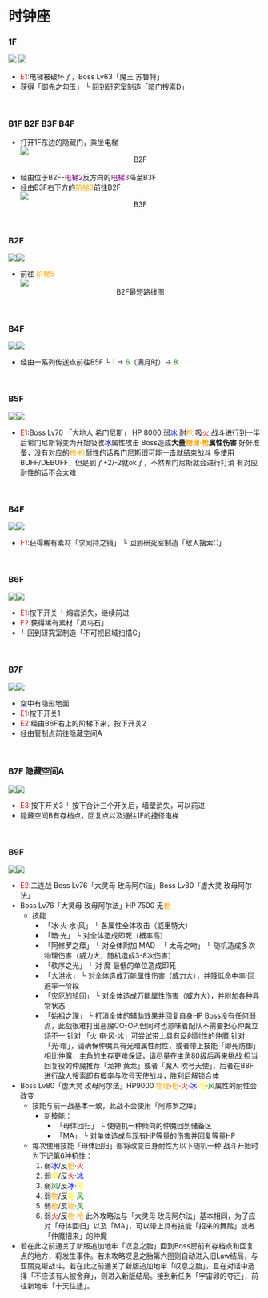 # 时钟座 <br>
### 1F<br>
![](../../Maps/地图图示.jpg)
![](../../Maps/Horologium/时钟座1F.jpg)<br>
- <font color = "red">E1</font>:电梯被破坏了，Boss Lv63「魔王 苏鲁特」
- 获得「御先之勾玉」
  └ 回到研究室制造「暗门搜索D」

<br>

### B1F B2F B3F B4F<br>
- 打开1F东边的隐藏门，乘坐电梯<br>
![](../../Maps/Horologium/时钟座B2F.jpg)<center>B2F</center><br>
- 经由位于B2F-<font color = "purple">电梯2</font>反方向的<font color = "purple">电梯3</font>降至B3F
- 经由B3F右下方的<font color = "orange">阶梯3</font>前往B2F<br>
![](../../Maps/Horologium/时钟座B3F.jpg)<center>B3F</center>

<br>

### B2F<br>
![](../../Maps/地图图示.jpg)![](../../Maps/Horologium/时钟座B2F.jpg)
- 前往 <font color = "orange">阶梯5</font><br>
![](../../Maps/Horologium/时钟座B2F最短路线图.jpg)<center>B2F最短路线图</center>

<br>

### B4F <br>
![](../../Maps/地图图示.jpg)![](../../Maps/Horologium/时钟座B4F.jpg)<br>
- 经由一系列传送点前往B5F
  └ <font color = "green">1</font> -> <font color = "green">6</font>（满月时）-> <font color = "green">8</font>

<br>

### B5F <br>
![](../../Maps/地图图示.jpg)![](../../Maps/Horologium/时钟座B5F.jpg)<br>
- <font color = "red">E1</font>:Boss Lv70 「大地人 希门尼斯」
	HP 8000 弱<font color = "blue">冰</font> 耐<font color = "orange">枪</font> 吸<font color = "red">火</font>
	战斗进行到一半后希门尼斯将变为开始吸收<font color = "blue">冰</font>属性攻击
	Boss造成**大量<font color = "orange">物理·枪</font>属性伤害**
	好好准备，没有对应的<font color = "orange">物·枪</font>耐性的话希门尼斯很可能一击就结束战斗
	多使用BUFF/DEBUFF，但是到了+2/-2就ok了，不然希门尼斯就会进行打消
	有对应耐性的话不会太难

<br>

### B4F <br>
![](../../Maps/地图图示.jpg)![](../../Maps/Horologium/时钟座B4F.jpg)<br>
- <font color = "red">E1</font>:获得稀有素材「求闻持之镜」
  └ 回到研究室制造「敌人搜索C」

<br>

### B6F <br>
![](../../Maps/地图图示.jpg)![](../../Maps/Horologium/时钟座B6F.jpg)<br>
- <font color = "red">E1</font>:按下开关
  └ 熔岩消失，继续前进
- <font color = "red">E2</font>:获得稀有素材「灵鸟石」
- └ 回到研究室制造「不可视区域扫描C」

<br>

### B7F <br>
![](../../Maps/地图图示.jpg)![](../../Maps/Horologium/时钟座B7F.jpg)<br>
- 空中有隐形地面
- <font color = "red">E1</font>:按下开关1
- <font color = "red">E2</font>:经由B6F右上的阶梯下来，按下开关2
- 经由管制点前往隐藏空间A

<br>

### B7F 隐藏空间A <br>
![](../../Maps/地图图示.jpg)![](../../Maps/Horologium/时钟座B7F隐藏空间A.jpg)<br>
- <font color = "red">E3</font>:按下开关3
  └ 按下合计三个开关后，墙壁消失，可以前进
- 隐藏空间B有存档点，回复点以及通往1F的捷径电梯

<br>

### B9F<br>
![](../../Maps/地图图示.jpg)![](../../Maps/Horologium/时钟座B9F.jpg)<br>
- <font color = "red">E2</font>:二连战 Boss Lv76「大灵母 玫母阿尔法」Boss Lv80「虚大灵 玫母阿尔法」
- Boss Lv76「大灵母 玫母阿尔法」HP 7500 无<font color = "orange">枪</font>
  - 技能
    - 「冰·火·水·风」
      └ 各属性全体攻击（威里特大）
    - 「暗·光」
      └ 对全体造成即死（概率高）
    - 「阿修罗之瘴」
      └ 对全体附加 MAD 
    -「 太母之吻」
      └ 随机造成多次物理伤害（威力大，随机造成3-8次伤害）
    - 「秩序之光」
      └ 对 魔 最低的单位造成即死
    - 「大洪水」
      └ 对全体造成万能属性伤害（威力大），并降低命中率·回避率一阶段
    - 「灾厄的轮回」
      └ 对全体造成万能属性伤害（威力大），并附加各种异常状态
    - 「始祖之理」
      └ 打消全体的辅助效果并回复自身HP
	Boss没有任何弱点，此战很难打出恶魔CO-OP,但同时也意味着配队不需要担心仲魔立场不一
	针对 「火·电·风·冰」可尝试带上具有反射耐性的仲魔
	针对 「光·暗」，请确保仲魔具有光暗属性耐性，或者带上技能「即死防御」
	相比仲魔，主角的生存更难保证，请尽量在主角80级后再来挑战
	担当回复役的仲魔推荐「龙神 黄龙」或者「魔人 吹号天使」，后者在B8F进行敌人搜索即有概率与吹号天使战斗，胜利后解锁合体
- Boss Lv80「虚大灵 玫母阿尔法」HP9000 <font color = "orange">物理</font>·<font color = "orange">枪</font>·<font color = "red">火</font>·<font color = "blue">冰</font>·<font color = "yellow">电</font>·<font color = "green">风</font>属性的耐性会改变  
	- 技能与前一战基本一致，此战不会使用「阿修罗之瘴」
		- 新技能：
			- 「母体回归」
			  └ 使随机一种倾向的仲魔回到储备区
			- 「MA」
			  └ 对单体造成与现有HP等量的伤害并回复等量HP
	- 每次使用技能「母体回归」都将改变自身耐性为以下随机一种,战斗开始时为下记第6种抗性：
		1. 弱<font color = "blue">冰</font>/反<font color = "orange">枪</font>·<font color = "red">火</font>
		2. 弱<font color = "yellow">电</font>/反<font color = "red">火</font>·<font color = "blue">冰</font>
		3. 弱<font color = "green">风</font>/反<font color = "blue">冰</font>·<font color = "yellow">电</font>
		4. 弱<font color = "orange">物</font>/反<font color = "yellow">电</font>·<font color = "green">风</font>
		5. 弱<font color = "orange">枪</font>/反<font color = "orange">物</font>·<font color = "green">风</font>
		6. 弱<font color = "red">火</font>/反<font color = "orange">物</font>·<font color = "orange">枪</font>
	此外攻略法与「大灵母 玫母阿尔法」基本相同，为了应对「母体回归」以及「MA」，可以带上具有技能「招来的舞踏」或者「仲魔招来」的仲魔
- 若在此之前通关了新版追加地牢「叹息之胎」回到Boss房前有存档点和回复点的地方，将发生事件。若未攻略叹息之胎第六圈则自动进入旧Law结局，与亚丽克斯战斗。若在此之前通关了新版追加地牢「叹息之胎」，且在对话中选择「不应该有人被舍弃」，则进入新版结局。接到新任务「宇宙卵的夺还」，前往新地牢「十天往途」。
 